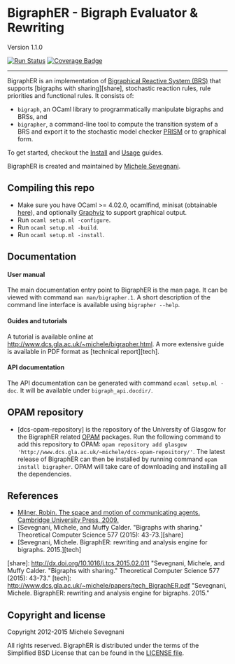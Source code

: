 # BigraphER - Bigraph Evaluator & Rewriting #

Version 1.1.0

[![Run Status](https://api.shippable.com/projects/540f670b21c97efdb898a046/badge?branch=master)](https://app.shippable.com/projects/540f670b21c97efdb898a046)
[![Coverage Badge](https://api.shippable.com/projects/540f670b21c97efdb898a046/coverageBadge?branch=master)](https://app.shippable.com/projects/540f670b21c97efdb898a046)

----------------------------------------------------------------------------

BigraphER is an implementation of [Bigraphical Reactive System (BRS)][milner]
that supports [bigraphs with sharing][share], stochastic reaction rules, rule
priorities and functional rules. It consists of:

* `bigraph`, an OCaml library to programmatically manipulate
  bigraphs and BRSs, and
* `bigrapher`, a command-line tool to compute the transition system
  of a BRS and export it to the stochastic model checker
  [PRISM](http://www.prismmodelchecker.org/) or to graphical form.

To get started, checkout the
[Install](http://www.dcs.gla.ac.uk/~michele/bigrapher.html#inst) and
[Usage](http://www.dcs.gla.ac.uk/~michele/bigrapher.html#tool) guides.

BigraphER is created and maintained by [Michele
Sevegnani](http://www.dcs.gla.ac.uk/~michele).

## Compiling this repo

* Make sure you have OCaml >= 4.02.0, ocamlfind, minisat (obtainable
  [here](http://www.dcs.gla.ac.uk/~michele/camlminisat.html)), and optionally
  [Graphviz](http://www.graphviz.org/) to support graphical output.
* Run `ocaml setup.ml -configure`.
* Run `ocaml setup.ml -build`.
* Run `ocaml setup.ml -install`.
	    
## Documentation

#### User manual

The main documentation entry point to BigraphER is the man page. It can be
viewed with command `man man/bigrapher.1`.  A short description of the command
line interface is available using `bigrapher --help`.

#### Guides and tutorials

A tutorial is available online at
<http://www.dcs.gla.ac.uk/~michele/bigrapher.html>.  A more extensive guide is
available in PDF format as [technical report][tech].

#### API documentation

The API documentation can be generated with command `ocaml setup.ml -doc`. It
will be available under `bigraph_api.docdir/`.

## OPAM repository

- [dcs-opam-repository] is the repository of the University of Glasgow for the
  BigraphER related [OPAM](http://opam.ocaml.org/) packages. Run the following
  command to add this repository to OPAM: `opam repository add glasgow
  'http://www.dcs.gla.ac.uk/~michele/dcs-opam-repository/'`. The latest release
  of BigraphER can then be installed by running command `opam install
  bigrapher`. OPAM will take care of downloading and installing all the
  dependencies.

## References

- [Milner, Robin. The space and motion of communicating agents. Cambridge
  University Press, 2009.][milner]
- [Sevegnani, Michele, and Muffy Calder. "Bigraphs with sharing." Theoretical
  Computer Science 577 (2015): 43-73.][share]
- [Sevegnani, Michele. BigraphER: rewriting and analysis engine for
  bigraphs. 2015.][tech]

[milner]: http://dl.acm.org/citation.cfm?id=1540607 "Milner, Robin. The space and motion of communicating agents. Cambridge University Press, 2009."
[share]: http://dx.doi.org/10.1016/j.tcs.2015.02.011 "Sevegnani, Michele, and Muffy Calder. "Bigraphs with sharing." Theoretical Computer Science 577 (2015): 43-73."
[tech]: http://www.dcs.gla.ac.uk/~michele/papers/tech_BigraphER.pdf "Sevegnani, Michele. BigraphER: rewriting and analysis engine for bigraphs. 2015."

## Copyright and license

Copyright 2012-2015 Michele Sevegnani

All rights reserved. BigraphER is distributed under the terms of the Simplified
BSD License that can be found in the [LICENSE file](LICENSE.md).
